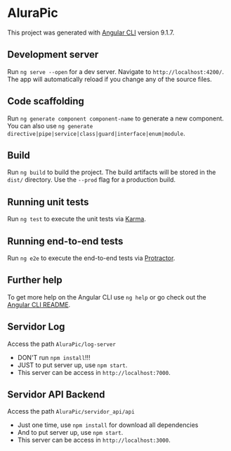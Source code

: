 # AluraPic

This project was generated with [Angular CLI](https://github.com/angular/angular-cli) version 9.1.7.

## Development server

Run `ng serve --open` for a dev server. Navigate to `http://localhost:4200/`. The app will automatically reload if you change any of the source files.

## Code scaffolding

Run `ng generate component component-name` to generate a new component. You can also use `ng generate directive|pipe|service|class|guard|interface|enum|module`.

## Build

Run `ng build` to build the project. The build artifacts will be stored in the `dist/` directory. Use the `--prod` flag for a production build.

## Running unit tests

Run `ng test` to execute the unit tests via [Karma](https://karma-runner.github.io).

## Running end-to-end tests

Run `ng e2e` to execute the end-to-end tests via [Protractor](http://www.protractortest.org/).

## Further help

To get more help on the Angular CLI use `ng help` or go check out the [Angular CLI README](https://github.com/angular/angular-cli/blob/master/README.md).

## Servidor Log
Access the path `AluraPic/log-server`
- DON'T run `npm install`!!!
- JUST to put server up, use `npm start`.
- This server can be access in `http://localhost:7000`.

## Servidor API Backend
Access the path `AluraPic/servidor_api/api`
- Just one time, use `npm install` for download all dependencies
- And to put server up, use `npm start`.
- This server can be access in `http://localhost:3000`.